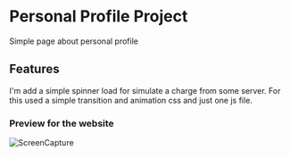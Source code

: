 # Personal Profile Project

Simple page about personal profile

## Features

I'm add a simple spinner load for simulate a charge from some server. For this used a simple transition and animation css and just one js file.

### Preview for the website

![ScreenCapture](https://drive.google.com/uc?export=view&id=1F9LtU-H5ikOphDYoUOgKRyZr7t_pv-Ev)
